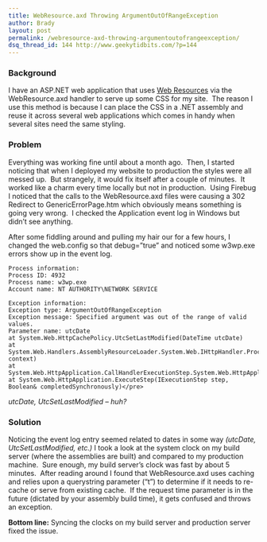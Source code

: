 ```yaml
---
title: WebResource.axd Throwing ArgumentOutOfRangeException
author: Brady
layout: post
permalink: /webresource-axd-throwing-argumentoutofrangeexception/
dsq_thread_id: 144 http://www.geekytidbits.com/?p=144
---
```


### Background

I have an ASP.NET web application that uses <a href="http://support.microsoft.com/kb/910442" target="_blank">Web Resources</a> via the WebResource.axd handler to serve up some CSS for my site.  The reason I use this method is because I can place the CSS in a .NET assembly and reuse it across several web applications which comes in handy when several sites need the same styling.

### Problem

Everything was working fine until about a month ago.  Then, I started noticing that when I deployed my website to production the styles were all messed up.  But strangely, it would fix itself after a couple of minutes.  It worked like a charm every time locally but not in production.  Using Firebug I noticed that the calls to the WebResource.axd files were causing a 302 Redirect to GenericErrorPage.htm which obviously means something is going very wrong.  I checked the Application event log in Windows but didn&#8217;t see anything.

After some fiddling around and pulling my hair our for a few hours, I changed the web.config so that debug=&#8221;true&#8221; and noticed some w3wp.exe errors show up in the event log.

```text
Process information:
Process ID: 4932
Process name: w3wp.exe
Account name: NT AUTHORITY\NETWORK SERVICE

Exception information:
Exception type: ArgumentOutOfRangeException
Exception message: Specified argument was out of the range of valid values.
Parameter name: utcDate
at System.Web.HttpCachePolicy.UtcSetLastModified(DateTime utcDate)
at System.Web.Handlers.AssemblyResourceLoader.System.Web.IHttpHandler.ProcessRequest(HttpContext context)
at System.Web.HttpApplication.CallHandlerExecutionStep.System.Web.HttpApplication.IExecutionStep.Execute()
at System.Web.HttpApplication.ExecuteStep(IExecutionStep step, Boolean& completedSynchronously)</pre>
```

_utcDate, UtcSetLastModified &#8211;_ _huh?_

### Solution

Noticing the event log entry seemed related to dates in some way _(utcDate, UtcSetLastModified, etc.)_ I took a look at the system clock on my build server (where the assemblies are built) and compared to my production machine.  Sure enough, my build server&#8217;s clock was fast by about 5 minutes.  After reading around I found that WebResource.axd uses caching and relies upon a querystring parameter (&#8220;t&#8221;) to determine if it needs to re-cache or serve from existing cache.  If the request time parameter is in the future (dictated by your assembly build time), it gets confused and throws an exception.

**Bottom line:** Syncing the clocks on my build server and production server fixed the issue.
